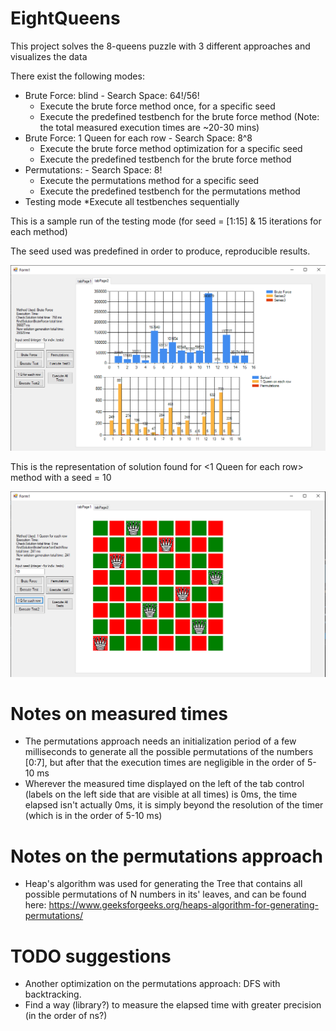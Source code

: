 # EightQueens

This project solves the 8-queens puzzle with 3 different approaches and visualizes the data

There exist the following modes: 
  * Brute Force: blind - Search Space: 64!/56!
    * Execute the brute force method once, for a specific seed
    * Execute the predefined testbench for the brute force method (Note: the total measured execution times are ~20-30 mins)
  * Brute Force: 1 Queen for each row - Search Space: 8^8
    * Execute the brute force method optimization for a specific seed
    * Execute the predefined testbench for the brute force method
  * Permutations: - Search Space: 8!
    * Execute the permutations method for a specific seed
    * Execute the predefined testbench for the permutations method
  * Testing mode
    *Execute all testbenches sequentially

This is a sample run of the testing mode (for seed = [1:15] & 15 iterations for each method)

The seed used was predefined in order to produce, reproducible results.

![alt text](https://github.com/TsiamDev/EightQueens/blob/master/EightQueens/Resources/sampleTestsExecution.png?raw=true)

This is the representation of solution found for <1 Queen for each row> method with a seed = 10

![alt text](https://github.com/TsiamDev/EightQueens/blob/master/EightQueens/Resources/sampleSingleTest.png?raw=true)

# Notes on measured times

* The permutations approach needs an initialization period of a few milliseconds to generate all the possible permutations of the numbers [0:7], 
but after that the execution times are negligible in the order of 5-10 ms
* Wherever the measured time displayed on the left of the tab control (labels on the left side that are visible at all times) is 0ms, 
the time elapsed isn't actually 0ms, it is simply beyond the resolution of the timer (which is in the order of 5-10 ms)

# Notes on the permutations approach

* Heap's algorithm was used for generating the Tree that contains all possible permutations of N numbers in its' leaves, and can be found here:
https://www.geeksforgeeks.org/heaps-algorithm-for-generating-permutations/

# TODO suggestions

* Another optimization on the permutations approach: DFS with backtracking. 
* Find a way (library?) to measure the elapsed time with greater precision (in the order of ns?)
